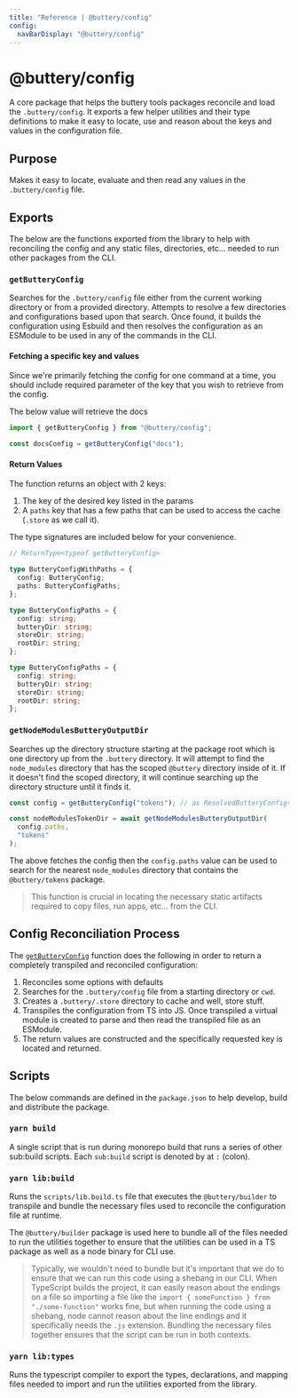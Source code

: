 ```yaml
---
title: "Reference | @buttery/config"
config:
  navBarDisplay: "@buttery/config"
---
```


# @buttery/config

A core package that helps the buttery tools packages reconcile and load the `.buttery/config`. It exports
a few helper utilities and their type definitions to make it easy to locate, use and reason about the keys and
values in the configuration file.

## Purpose

Makes it easy to locate, evaluate and then read any values in the `.buttery/config` file.

## Exports

The below are the functions exported from the library to help with reconciling the config and any
static files, directories, etc... needed to run other packages from the CLI.

### `getButteryConfig`

Searches for the `.buttery/config` file either from the current working directory
or from a provided directory. Attempts to resolve a few directories and
configurations based upon that search. Once found, it builds the configuration
using Esbuild and then resolves the configuration as an ESModule to be used
in any of the commands in the CLI.

#### Fetching a specific key and values

Since we're primarily fetching the config for one command at a time, you should include
required parameter of the key that you wish to retrieve from the config.

The below value will retrieve the docs

```ts
import { getButteryConfig } from "@buttery/config";

const docsConfig = getButteryConfig("docs");
```

#### Return Values

The function returns an object with 2 keys:

1. The key of the desired key listed in the params
2. A `paths` key that has a few paths that can be used to access the cache (`.store` as we call it).

The type signatures are included below for your convenience.

```ts
// ReturnType<typeof getButteryConfig>

type ButteryConfigWithPaths = {
  config: ButteryConfig;
  paths: ButteryConfigPaths;
};

type ButteryConfigPaths = {
  config: string;
  butteryDir: string;
  storeDir: string;
  rootDir: string;
};

type ButteryConfigPaths = {
  config: string;
  butteryDir: string;
  storeDir: string;
  rootDir: string;
};
```

### `getNodeModulesButteryOutputDir`

Searches up the directory structure starting at the package root
which is one directory up from the `.buttery` directory. It will
attempt to find the `node_modules` directory that has the scoped
`@buttery` directory inside of it. If it doesn't find the scoped
directory, it will continue searching up the directory structure
until it finds it.

```ts
const config = getButteryConfig("tokens"); // as ResolvedButteryConfig<"tokens">

const nodeModulesTokenDir = await getNodeModulesButteryOutputDir(
  config.paths,
  "tokens"
);
```

The above fetches the config then the `config.paths` value can be used
to search for the nearest `node_modules` directory that contains the `@buttery/tokens`
package.

> This function is crucial in locating the necessary static artifacts
> required to copy files, run apps, etc... from the CLI.

## Config Reconciliation Process

The [`getButteryConfig`](#getbutteryconfig) function does the following in order to return a completely transpiled and reconciled configuration:

1. Reconciles some options with defaults
2. Searches for the `.buttery/config` file from a starting directory or `cwd`.
3. Creates a `.buttery/.store` directory to cache and well, store stuff.
4. Transpiles the configuration from TS into JS. Once transpiled a virtual module is created to parse and then read the transpiled file as an ESModule.
5. The return values are constructed and the specifically requested key is located and returned.

## Scripts

The below commands are defined in the `package.json` to help develop, build and distribute the package.

### `yarn build`

A single script that is run during monorepo build that runs a series of other sub:build scripts. Each `sub:build` script
is denoted by at `:` (colon).

### `yarn lib:build`

Runs the `scripts/lib.build.ts` file that executes the `@buttery/builder` to transpile and bundle the necessary files used to reconcile the configuration file at runtime.

The `@buttery/builder` package is used here to bundle all of the files needed to run the utilities together to ensure that the utilities can be used in a TS package as well as a node binary for CLI use.

> Typically, we wouldn't need to bundle but it's important that we do to ensure that we can run this code using a shebang in our CLI. When TypeScript builds the project, it can easily reason about the endings on a file so importing a file like the `import { someFunction } from "./some-function"` works fine, but when running the code using a shebang, node cannot reason about the line endings and it specifically needs the `.js` extension. Bundling the necessary files together ensures that the script can be run in both contexts.

### `yarn lib:types`

Runs the typescript compiler to export the types, declarations, and mapping files needed to import and run the utilities exported from the library.
